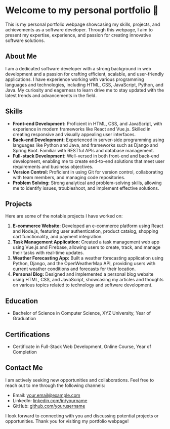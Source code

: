 # Welcome to my personal portfolio 👋

This is my personal portfolio webpage showcasing my skills, projects, and achievements as a software developer. Through this webpage, I aim to present my expertise, experience, and passion for creating innovative software solutions. 

## About Me

I am a dedicated software developer with a strong background in web development and a passion for crafting efficient, scalable, and user-friendly applications. I have experience working with various programming languages and technologies, including HTML, CSS, JavaScript, Python, and Java. My curiosity and eagerness to learn drive me to stay updated with the latest trends and advancements in the field.

## Skills

- **Front-end Development:** Proficient in HTML, CSS, and JavaScript, with experience in modern frameworks like React and Vue.js. Skilled in creating responsive and visually appealing user interfaces.
- **Back-end Development:** Experienced in server-side programming using languages like Python and Java, and frameworks such as Django and Spring Boot. Familiar with RESTful APIs and database management.
- **Full-stack Development:** Well-versed in both front-end and back-end development, enabling me to create end-to-end solutions that meet user requirements and business objectives.
- **Version Control:** Proficient in using Git for version control, collaborating with team members, and managing code repositories.
- **Problem Solving:** Strong analytical and problem-solving skills, allowing me to identify issues, troubleshoot, and implement effective solutions.

## Projects

Here are some of the notable projects I have worked on:

1. **E-commerce Website:** Developed an e-commerce platform using React and Node.js, featuring user authentication, product catalog, shopping cart functionality, and payment integration.
2. **Task Management Application:** Created a task management web app using Vue.js and Firebase, allowing users to create, track, and manage their tasks with real-time updates.
3. **Weather Forecasting App:** Built a weather forecasting application using Python, Django, and the OpenWeatherMap API, providing users with current weather conditions and forecasts for their location.
4. **Personal Blog:** Designed and implemented a personal blog website using HTML, CSS, and JavaScript, showcasing my articles and thoughts on various topics related to technology and software development.

## Education

- Bachelor of Science in Computer Science, XYZ University, Year of Graduation

## Certifications

- Certificate in Full-Stack Web Development, Online Course, Year of Completion

## Contact Me

I am actively seeking new opportunities and collaborations. Feel free to reach out to me through the following channels:

- Email: [your.email@example.com](mailto:your.email@example.com)
- LinkedIn: [linkedin.com/in/yourname](https://linkedin.com/in/yourname)
- GitHub: [github.com/yourusername](https://github.com/yourusername)

I look forward to connecting with you and discussing potential projects or opportunities. Thank you for visiting my portfolio webpage!
